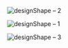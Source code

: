 
![designShape – 2](https://user-images.githubusercontent.com/91764532/153707914-f28800a1-3bdf-46c4-83f6-0e3fea59269a.png)

![designShape – 1](https://user-images.githubusercontent.com/91764532/153707917-a42aecef-52f3-496b-b378-e9753cb8e018.png)

![designShape – 3](https://user-images.githubusercontent.com/91764532/153707919-ed5f9238-d2d4-44d6-859b-072316a83a5c.png)



